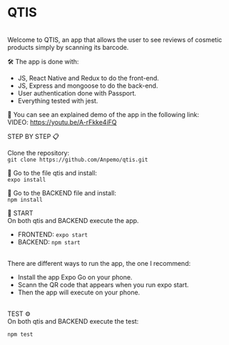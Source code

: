 <h1>QTIS</h1>
<br/>
Welcome to QTIS, an app that allows the user to see reviews of cosmetic products simply by scanning its barcode. 

🛠️ The app is done with:

- JS, React Native and Redux to do the front-end. 
- JS, Express and mongoose to do the back-end.
- User authentication done with Passport.
- Everything tested with jest.

📌 You can see an explained demo of the app in the following link:<br/>
VIDEO: https://youtu.be/A-rFkke4iFQ

STEP BY STEP 📋<br/>

Clone the repository:<br/>
```git clone https://github.com/Anpemo/qtis.git```

🔧 Go to the file qtis and install:<br/>
```expo install```

🔧 Go to the BACKEND file and install:<br/>
```npm install```

🚀 START<br/>
On both qtis and BACKEND execute the app. 
- FRONTEND: ```expo start```
- BACKEND: ```npm start```
<br/>
There are different ways to run the app, the one I recommend:

- Install the app Expo Go on your phone. 
- Scann the QR code that appears when you run expo start. 
- Then the app will execute on your phone.
<br/>
TEST ⚙️<br/>
On both qtis and BACKEND execute the test: <br/>

```npm test```
